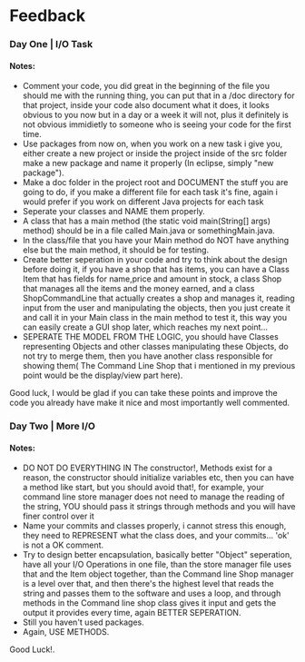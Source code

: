 Feedback
========

### Day One | I/O Task
#### Notes:
* Comment your code, you did great in the beginning of the file you should me with the running thing, you can put that in a /doc directory for that project, inside your code also document what it does, it looks obvious to you now but in a day or a week it will not, plus it definitely is not obvious immidietly to someone who is seeing your code for the first time.
* Use packages from now on, when you work on a new task i give you, either create a new project or inside the project inside of the src folder make a new package and name it properly (In eclipse, simply "new package").
* Make a doc folder in the project root and DOCUMENT the stuff you are going to do, if you make a different file for each task it's fine, again i would prefer if you work on different Java projects for each task
* Seperate your classes and NAME them properly.
* A class that has a main method (the static void main(String[] args) method) should be in a file called Main.java or somethingMain.java.
* In the class/file that you have your Main method do NOT have anything else but the main method, it should be for testing.
* Create better seperation in your code and try to think about the design before doing it, if you have a shop that has items, you can have a Class Item that has fields for name,price and amount in stock, a class Shop that manages all the items and the money earned, and a class ShopCommandLine that actually creates a shop and manages it, reading input from the user and manipulating the objects, then you just create it and call it in your Main class in the main method to test it, this way you can easily create a GUI shop later, which reaches my next point...
* SEPERATE THE MODEL FROM THE LOGIC, you should have Classes representing Objects and other classes manipulating these Objects, do not try to merge them, then you have another class responsible for showing them( The Command Line Shop that i mentioned in my previous point would be the display/view part here).

Good luck, I would be glad if you can take these points and improve the code you already have make it nice and most importantly well commented.

### Day Two | More I/O
#### Notes:
* DO NOT DO EVERYTHING IN The constructor!, Methods exist for a reason, the constructor should initialize variables etc, then you can have a method like start, but you should avoid that!, for example, your command line store manager does not need to manage the reading of the string, YOU should pass it strings through methods and you will have finer control over it
* Name your commits and classes properly, i cannot stress this enough, they need to REPRESENT what the class does, and your commits... 'ok' is not a OK comment.
* Try to design better encapsulation, basically better "Object" seperation, have all your I/O Operations in one file, than the store manager file uses that and the Item object together, than the Command line Shop manager is a level over that, and then there's the highest level that reads the string and passes them to the software and uses a loop, and through methods in the Command line shop class gives it input and gets the output it provides every time, again BETTER SEPERATION.
* Still you haven't used packages.
* Again, USE METHODS.

Good Luck!.
